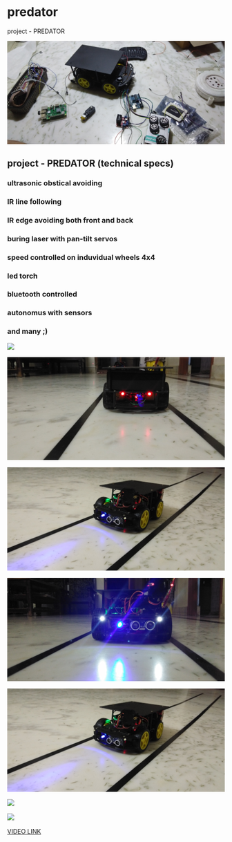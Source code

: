 # predator
project - PREDATOR


![](images/IMG_20190224_180119.jpg)


## project - PREDATOR (technical specs)



### ultrasonic obstical avoiding
### IR line following
### IR edge avoiding both front and back
### buring laser with pan-tilt servos
### speed controlled on induvidual wheels 4x4
### led torch
### bluetooth controlled
### autonomus with sensors
### and many ;)

![](images/imag2.jpg)

![](images/IMG_20190409_220135.jpg)

![](images/IMG_20190409_215551.jpg)

![](images/IMG_20190409_220205.jpg)

![](images/IMG_20190409_215551.jpg)

![](images/main)

![](images/image)


[VIDEO LINK](https://www.youtube.com/watch?v=oXUfM8x8hvI)
